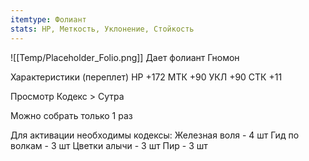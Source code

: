 ```yaml
---
itemtype: Фолиант
stats: НР, Меткость, Уклонение, Стойкость 
---
```

![[Temp/Placeholder_Folio.png]]
Дает фолиант Гномон

Характеристики (переплет)
НР +172
МТК +90
УКЛ +90
СТК +11

Просмотр Кодекс > Сутра

Можно собрать только 1 раз

Для активации необходимы кодексы: 
Железная воля  - 4 шт
Гид по волкам  - 3 шт
Цветки алычи  - 3 шт
Пир  - 3 шт

